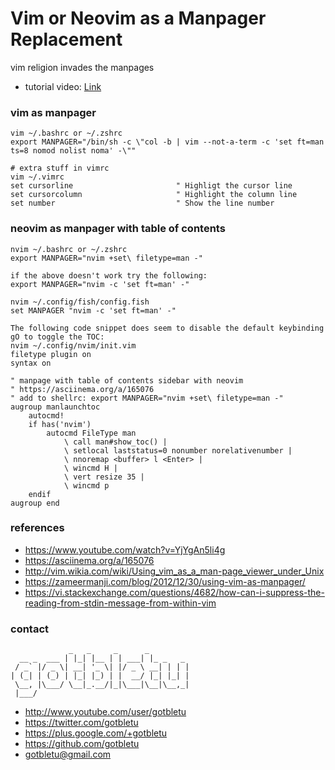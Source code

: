 # Vim or Neovim as a Manpager Replacement
vim religion invades the manpages
* tutorial video: [Link](https://www.youtube.com/watch?v=YjYgAn5li4g)

### vim as manpager
    vim ~/.bashrc or ~/.zshrc
    export MANPAGER="/bin/sh -c \"col -b | vim --not-a-term -c 'set ft=man ts=8 nomod nolist noma' -\""
    
    # extra stuff in vimrc
    vim ~/.vimrc
    set cursorline                       " Highligt the cursor line
    set cursorcolumn                     " Highlight the column line
    set number                           " Show the line number

### neovim as manpager with table of contents
    nvim ~/.bashrc or ~/.zshrc
    export MANPAGER="nvim +set\ filetype=man -"
    
    if the above doesn't work try the following:
    export MANPAGER="nvim -c 'set ft=man' -"

    nvim ~/.config/fish/config.fish
    set MANPAGER "nvim -c 'set ft=man' -"

    The following code snippet does seem to disable the default keybinding gO to toggle the TOC: 
    nvim ~/.config/nvim/init.vim
    filetype plugin on
    syntax on
    
    " manpage with table of contents sidebar with neovim
    " https://asciinema.org/a/165076
    " add to shellrc: export MANPAGER="nvim +set\ filetype=man -"
    augroup manlaunchtoc
        autocmd!
        if has('nvim')
            autocmd FileType man
                \ call man#show_toc() |
                \ setlocal laststatus=0 nonumber norelativenumber |
                \ nnoremap <buffer> l <Enter> |
                \ wincmd H |
                \ vert resize 35 |
                \ wincmd p
        endif
    augroup end

### references
- https://www.youtube.com/watch?v=YjYgAn5li4g
- https://asciinema.org/a/165076
- http://vim.wikia.com/wiki/Using_vim_as_a_man-page_viewer_under_Unix
- https://zameermanji.com/blog/2012/12/30/using-vim-as-manpager/
- https://vi.stackexchange.com/questions/4682/how-can-i-suppress-the-reading-from-stdin-message-from-within-vim

### contact

                 _   _     _      _         
      __ _  ___ | |_| |__ | | ___| |_ _   _ 
     / _` |/ _ \| __| '_ \| |/ _ \ __| | | |
    | (_| | (_) | |_| |_) | |  __/ |_| |_| |
     \__, |\___/ \__|_.__/|_|\___|\__|\__,_|
     |___/                                  

- http://www.youtube.com/user/gotbletu
- https://twitter.com/gotbletu
- https://plus.google.com/+gotbletu
- https://github.com/gotbletu
- gotbletu@gmail.com


